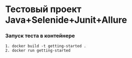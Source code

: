 # Тестовый проект Java+Selenide+Junit+Allure
### Запуск теста в контейнере
```
1. docker build -t getting-started .
2. docker run getting-started
   ```